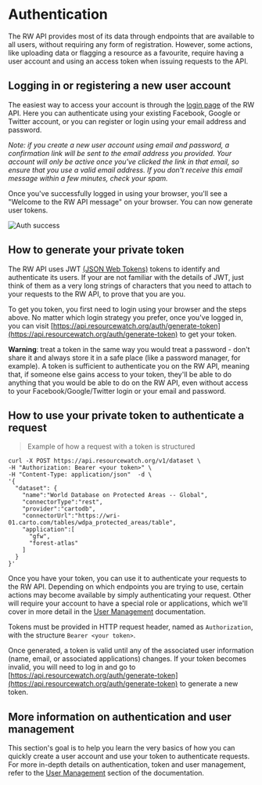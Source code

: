 # Authentication

The RW API provides most of its data through endpoints that are available to all users, without requiring any form of registration. However, some actions, like uploading data or flagging a resource as a favourite, require having a user account and using an access token when issuing requests to the API.

## Logging in or registering a new user account

The easiest way to access your account is through the [login page](https://api.resourcewatch.org/auth/sign-up) of the RW API. Here you can authenticate using your existing Facebook, Google or Twitter account, or you can register or login using your email address and password. 

*Note: if you create a new user account using email and password, a confirmation link will be sent to the email address you provided. Your account will only be active once you've clicked the link in that email, so ensure that you use a valid email address. If you don't receive this email message within a few minutes, check your spam.*

Once you've successfully logged in using your browser, you'll see a "Welcome to the RW API message" on your browser. You can now generate user tokens.

![Auth success](images/authentication/auth-success.png)

## How to generate your private token

The RW API uses JWT [(JSON Web Tokens)](https://tools.ietf.org/html/rfc7519) tokens to identify and authenticate its users. If your are not familiar with the details of JWT, just think of them as a very long strings of characters that you need to attach to your requests to the RW API, to prove that you are you.

To get you token, you first need to login using your browser and the steps above. No matter which login strategy you prefer, once you've logged in, you can visit [https://api.resourcewatch.org/auth/generate-token](https://api.resourcewatch.org/auth/generate-token) to get your token.

**Warning**: treat a token in the same way you would treat a password - don't share it and always store it in a safe place (like a password manager, for example). A token is sufficient to authenticate you on the RW API, meaning that, if someone else gains access to your token, they'll be able to do anything that you would be able to do on the RW API, even without access to your Facebook/Google/Twitter login or your email and password.

## How to use your private token to authenticate a request

> Example of how a request with a token is structured

```shell
curl -X POST https://api.resourcewatch.org/v1/dataset \
-H "Authorization: Bearer <your token>" \
-H "Content-Type: application/json"  -d \
'{
  "dataset": {
    "name":"World Database on Protected Areas -- Global",
    "connectorType":"rest",
    "provider":"cartodb",
    "connectorUrl":"https://wri-01.carto.com/tables/wdpa_protected_areas/table",
    "application":[
      "gfw", 
      "forest-atlas"
    ]
  }
}'
```

Once you have your token, you can use it to authenticate your requests to the RW API. Depending on which endpoints you are trying to use, certain actions may become available by simply authenticating your request. Other will require your account to have a special role or applications, which we'll cover in more detail in the [User Management](#user-management) documentation.

Tokens must be provided in HTTP request header, named as `Authorization`, with the structure `Bearer <your token>`.

Once generated, a token is valid until any of the associated user information (name, email, or associated applications) changes. If your token becomes invalid, you will need to log in and go to [https://api.resourcewatch.org/auth/generate-token](https://api.resourcewatch.org/auth/generate-token) to generate a new token.


## More information on authentication and user management

This section's goal is to help you learn the very basics of how you can quickly create a user account and use your token to authenticate requests. For more in-depth details on authentication, token and user management, refer to the [User Management](#user-management) section of the documentation.
